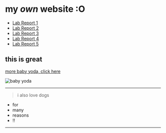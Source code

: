 # my _own_ website **:O**

- [Lab Report 1](https://xtrasee.github.io/cse15l-lab-reports/lab-report-1-week-2.html)
- [Lab Report 2](https://xtrasee.github.io/cse15l-lab-reports/lab-report-2-week-4.html)
- [Lab Report 3](https://xtrasee.github.io/cse15l-lab-reports/lab-report-3-week-6.html)
- [Lab Report 4](https://xtrasee.github.io/cse15l-lab-reports/lab-report-4-week-8.html)
- [Lab Report 5](https://xtrasee.github.io/cse15l-lab-reports/lab-report-5-week-10.html)

## this is great

[more baby yoda, click here](https://www.wired.com/story/baby-yoda-internet/)

![baby yoda](https://media.wired.com/photos/5dd593a829b9c40008b179b3/191:100/w_2338,h_1224,c_limit/Cul-BabyYoda_mandalorian-thechild-1_af408bfd.jpg)

---

> i also love dogs

- for
- many
- reasons
- !!

---
